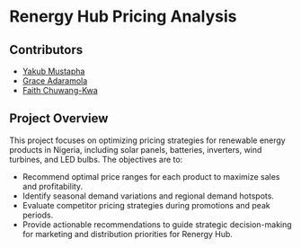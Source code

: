# Renergy Hub Pricing Analysis

## Contributors
- [Yakub Mustapha](#)
- [Grace Adaramola](https://github.com/Gracie-Data)
- [Faith Chuwang-Kwa](#)



## Project Overview
This project focuses on optimizing pricing strategies for renewable energy products in Nigeria, including solar panels, batteries, inverters, wind turbines, and LED bulbs. The objectives are to:

- Recommend optimal price ranges for each product to maximize sales and profitability.
- Identify seasonal demand variations and regional demand hotspots.
- Evaluate competitor pricing strategies during promotions and peak periods.
- Provide actionable recommendations to guide strategic decision-making for marketing and distribution priorities for Renergy Hub.





